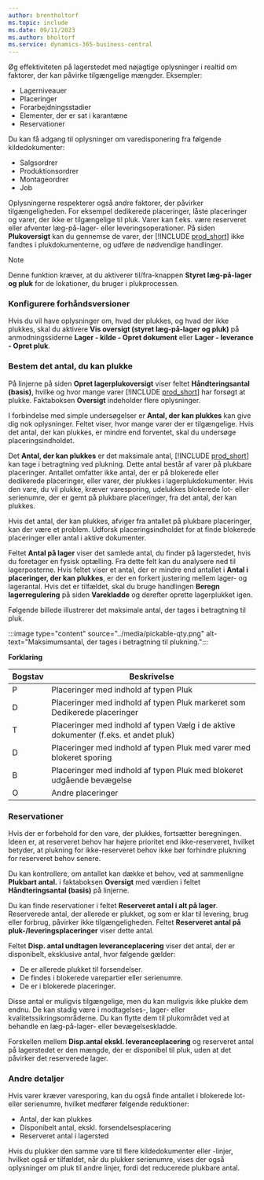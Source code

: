 ```yaml
---
author: brentholtorf
ms.topic: include
ms.date: 09/11/2023
ms.author: bholtorf
ms.service: dynamics-365-business-central
---
```


Øg effektiviteten på lagerstedet med nøjagtige oplysninger i realtid om faktorer, der kan påvirke tilgængelige mængder. Eksempler: 

* Lagerniveauer
* Placeringer
* Forarbejdningsstadier
* Elementer, der er sat i karantæne
* Reservationer

Du kan få adgang til oplysninger om varedisponering fra følgende kildedokumenter:

* Salgsordrer
* Produktionsordrer
* Montageordrer
* Job

Oplysningerne respekterer også andre faktorer, der påvirker tilgængeligheden. For eksempel dedikerede placeringer, låste placeringer og varer, der ikke er tilgængelige til pluk. Varer kan f.eks. være reserveret eller afventer læg-på-lager- eller leveringsoperationer. På siden **Plukoversigt** kan du gennemse de varer, der [!INCLUDE [prod_short](prod_short.md)] ikke fandtes i plukdokumenterne, og udføre de nødvendige handlinger.

> [!NOTE]
> Denne funktion kræver, at du aktiverer til/fra-knappen **Styret læg-på-lager og pluk** for de lokationer, du bruger i plukprocessen.

### Konfigurere forhåndsversioner

Hvis du vil have oplysninger om, hvad der plukkes, og hvad der ikke plukkes, skal du aktivere **Vis oversigt (styret læg-på-lager og pluk)** på anmodningssiderne **Lager - kilde - Opret dokument** eller **Lager - leverance - Opret pluk**.

### Bestem det antal, du kan plukke

På linjerne på siden **Opret lagerplukoversigt** viser feltet **Håndteringsantal (basis)**, hvilke og hvor mange varer [!INCLUDE [prod_short](prod_short.md)] har forsøgt at plukke. Faktaboksen **Oversigt** indeholder flere oplysninger.

I forbindelse med simple undersøgelser er **Antal, der kan plukkes** kan give dig nok oplysninger. Feltet viser, hvor mange varer der er tilgængelige. Hvis det antal, der kan plukkes, er mindre end forventet, skal du undersøge placeringsindholdet.

Det **Antal, der kan plukkes** er det maksimale antal, [!INCLUDE [prod_short](prod_short.md)] kan tage i betragtning ved plukning. Dette antal består af varer på plukbare placeringer. Antallet omfatter ikke antal, der er på blokerede eller dedikerede placeringer, eller varer, der plukkes i lagerplukdokumenter. Hvis den vare, du vil plukke, kræver varesporing, udelukkes blokerede lot- eller serienumre, der er gemt på plukbare placeringer, fra det antal, der kan plukkes.

Hvis det antal, der kan plukkes, afviger fra antallet på plukbare placeringer, kan der være et problem. Udforsk placeringsindholdet for at finde blokerede placeringer eller antal i aktive dokumenter.

Feltet **Antal på lager** viser det samlede antal, du finder på lagerstedet, hvis du foretager en fysisk optælling. Fra dette felt kan du analysere ned til lagerposterne. Hvis feltet viser et antal, der er mindre end antallet i **Antal i placeringer, der kan plukkes**, er der en forkert justering mellem lager- og lagerantal. Hvis det er tilfældet, skal du bruge handlingen **Beregn lagerregulering** på siden **Varekladde** og derefter oprette lagerplukket igen.

Følgende billede illustrerer det maksimale antal, der tages i betragtning til pluk.

:::image type="content" source="../media/pickable-qty.png" alt-text="Maksimumsantal, der tages i betragtning til plukning.":::

**Forklaring**

|Bogstav  |Beskrivelse  |
|---------|---------|
|P     |Placeringer med indhold af typen Pluk         |
|D     |Placeringer med indhold af typen Pluk markeret som Dedikerede placeringer        |
|T     |Placeringer med indhold af typen Vælg i de aktive dokumenter (f.eks. et andet pluk)       |
|D     |Placeringer med indhold af typen Pluk med varer med blokeret sporing         |
|B     |Placeringer med indhold af typen Pluk med blokeret udgående bevægelse         |
|O     |Andre placeringer         |

### Reservationer

Hvis der er forbehold for den vare, der plukkes, fortsætter beregningen. Ideen er, at reserveret behov har højere prioritet end ikke-reserveret, hvilket betyder, at plukning for ikke-reserveret behov ikke bør forhindre plukning for reserveret behov senere.

Du kan kontrollere, om antallet kan dække et behov, ved at sammenligne **Plukbart antal.** i faktaboksen **Oversigt** med værdien i feltet **Håndteringsantal (basis)** på linjerne.

Du kan finde reservationer i feltet **Reserveret antal i alt på lager**. Reserverede antal, der allerede er plukket, og som er klar til levering, brug eller forbrug, påvirker ikke tilgængeligheden. Feltet **Reserveret antal på pluk-/leveringsplaceringer** viser dette antal.

Feltet **Disp. antal undtagen leveranceplacering** viser det antal, der er disponibelt, eksklusive antal, hvor følgende gælder:

* De er allerede plukket til forsendelser.
* De findes i blokerede varepartier eller serienumre.
* De er i blokerede placeringer.

Disse antal er muligvis tilgængelige, men du kan muligvis ikke plukke dem endnu. De kan stadig være i modtagelses-, lager- eller kvalitetssikringsområderne. Du kan flytte dem til plukområdet ved at behandle en læg-på-lager- eller bevægelseskladde.

Forskellen mellem **Disp.antal ekskl. leveranceplacering** og reserveret antal på lagerstedet er den mængde, der er disponibel til pluk, uden at det påvirker det reserverede lager.

### Andre detaljer

Hvis varer kræver varesporing, kan du også finde antallet i blokerede lot- eller serienumre, hvilket medfører følgende reduktioner:

* Antal, der kan plukkes
* Disponibelt antal, ekskl. forsendelsesplacering
* Reserveret antal i lagersted 

Hvis du plukker den samme vare til flere kildedokumenter eller -linjer, hvilket også er tilfældet, når du plukker serienumre, vises der også oplysninger om pluk til andre linjer, fordi det reducerede plukbare antal.
